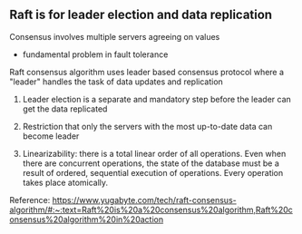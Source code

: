 ## Raft is for leader election and data replication 

Consensus involves multiple servers agreeing on values
- fundamental problem in fault tolerance 


Raft consensus algorithm uses leader based consensus protocol where a "leader" handles the task of data updates and replication

1) Leader election is a separate and mandatory step before the leader can get the data replicated 

2) Restriction that only the servers with the most up-to-date data can become leader
   
3) Linearizability: there is a total linear order of all operations. Even when there are concurrent operations, the state of the database must be a result of ordered, sequential execution of operations. Every operation takes place atomically.

Reference: https://www.yugabyte.com/tech/raft-consensus-algorithm/#:~:text=Raft%20is%20a%20consensus%20algorithm,Raft%20consensus%20algorithm%20in%20action
